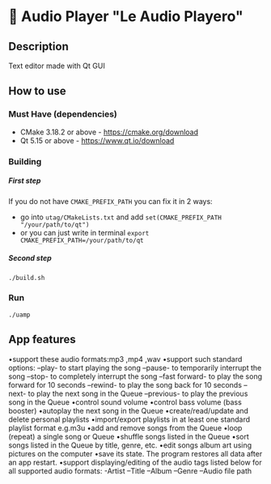 # 💽 Audio Player "Le Audio Playero"

## Description
Text editor made with Qt GUI

## How to use

### Must Have (dependencies)
- CMake 3.18.2 or above - https://cmake.org/download
- Qt 5.15 or above - https://www.qt.io/download

### Building
##### First step
If you do not have ```CMAKE_PREFIX_PATH``` you can fix it in 2 ways:
- go into ```utag/CMakeLists.txt``` and add ```set(CMAKE_PREFIX_PATH "/your/path/to/qt")```
- or you can just write in terminal ```export CMAKE_PREFIX_PATH=/your/path/to/qt```

##### Second step
    ./build.sh

### Run
    ./uamp 

## App features
•support these audio formats:mp3 ,mp4 ,wav
•support such standard options:
	–play- to start playing the song
	–pause- to temporarily interrupt the song
	–stop- to completely interrupt the song
	–fast forward- to play the song forward for 10 seconds
	–rewind- to play the song back for 10 seconds
	–next- to play the next song in the Queue
	–previous- to play the previous song in the Queue
•control sound volume
•control bass volume (bass booster)
•autoplay the next song in the Queue
•create/read/update and delete personal playlists
•import/export playlists in at least one standard playlist format e.g.m3u
•add and remove songs from the Queue
•loop (repeat) a single song or Queue
•shuffle songs listed in the Queue
•sort songs listed in the Queue by title, genre, etc.
•edit songs album art using pictures on the computer
•save its state. The program restores all data after an app restart. 
•support displaying/editing of the audio tags listed below for all supported audio formats:
	-Artist
	–Title
	–Album
	–Genre
	–Audio file path